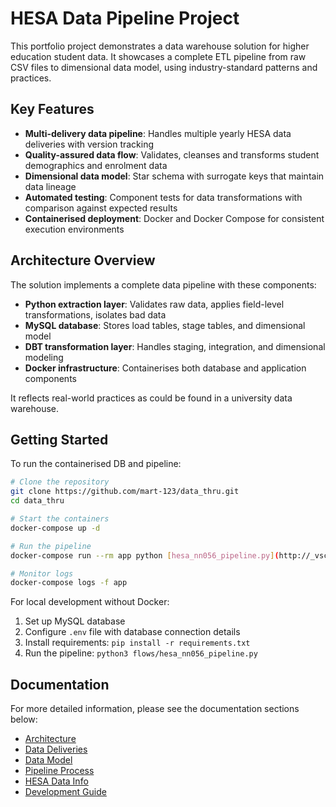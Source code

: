 # HESA Data Pipeline Project

This portfolio project demonstrates a data warehouse solution for higher education student data. It showcases a complete ETL pipeline from raw CSV files to dimensional data model, using industry-standard patterns and practices.

## Key Features

- **Multi-delivery data pipeline**: Handles multiple yearly HESA data deliveries with version tracking
- **Quality-assured data flow**: Validates, cleanses and transforms student demographics and enrolment data
- **Dimensional data model**: Star schema with surrogate keys that maintain data lineage
- **Automated testing**: Component tests for data transformations with comparison against expected results
- **Containerised deployment**: Docker and Docker Compose for consistent execution environments

## Architecture Overview

The solution implements a complete data pipeline with these components:

- **Python extraction layer**: Validates raw data, applies field-level transformations, isolates bad data
- **MySQL database**: Stores load tables, stage tables, and dimensional model
- **DBT transformation layer**: Handles staging, integration, and dimensional modeling
- **Docker infrastructure**: Containerises both database and application components

It reflects real-world practices as could be found in a university data warehouse.

## Getting Started
To run the containerised DB and pipeline: 
```bash
# Clone the repository
git clone https://github.com/mart-123/data_thru.git
cd data_thru

# Start the containers
docker-compose up -d

# Run the pipeline
docker-compose run --rm app python [hesa_nn056_pipeline.py](http://_vscodecontentref_/0)

# Monitor logs
docker-compose logs -f app
```

For local development without Docker:
1. Set up MySQL database
2. Configure `.env` file with database connection details
3. Install requirements: `pip install -r requirements.txt`
4. Run the pipeline: `python3 flows/hesa_nn056_pipeline.py`


## Documentation
For more detailed information, please see the documentation sections below:
* [Architecture](architecture.md)
* [Data Deliveries](data-deliveries.md)
* [Data Model](data-model.md)
* [Pipeline Process](pipeline-process.md)
* [HESA Data Info](hesa-data-info.md)
* [Development Guide](development-guide.md)

